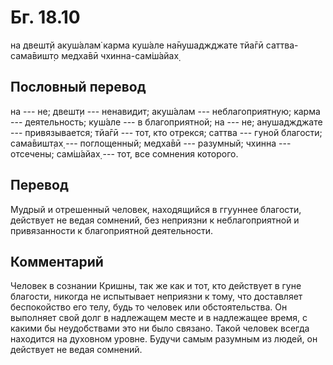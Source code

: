 # Бг. 18.10

на двешт̣й акуш́алам̇ карма куш́але на̄нушаджджате тйа̄гӣ саттва-сама̄вишт̣о
медха̄вӣ чхинна-сам̇ш́айах̣

## Пословный перевод

на --- не; двешт̣и --- ненавидит; акуш́алам --- неблагоприятную; карма ---
деятельность; куш́але --- в благоприятной; на --- не; анушаджджате ---
привязывается; тйа̄гӣ --- тот, кто отрекся; саттва --- гуной благости;
сама̄вишт̣ах̣ --- поглощенный; медха̄вӣ --- разумный; чхинна --- отсечены;
сам̇ш́айах̣ --- тот, все сомнения которого.

## Перевод

Мудрый и отрешенный человек, находящийся в ггууннее благости, действует
не ведая сомнений, без неприязни к неблагоприятной и привязанности к
благоприятной деятельности.

## Комментарий

Человек в сознании Кришны, так же как и тот, кто действует в гуне
благости, никогда не испытывает неприязни к тому, что доставляет
беспокойство его телу, будь то человек или обстоятельства. Он выполняет
свой долг в надлежащем месте и в надлежащее время, с какими бы
неудобствами это ни было связано. Такой человек всегда находится на
духовном уровне. Будучи самым разумным из людей, он действует не ведая
сомнений.
